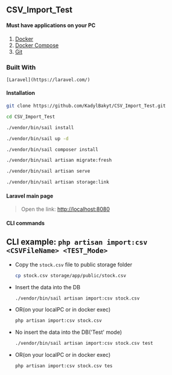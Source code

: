 ## CSV_Import_Test

#### Must have applications on your PC

  1. [Docker](https://www.docker.com/get-started/)
  2. [Docker Compose](https://docs.docker.com/compose/install/)
  3. [Git](https://git-scm.com/downloads)

### Built With

    [Laravel](https://laravel.com/)

#### Installation
  

  ```sh
  git clone https://github.com/KadylBakyt/CSV_Import_Test.git
  ```

  ```sh
  cd CSV_Import_Test
  ```

  ```sh
  ./vendor/bin/sail install
  ```
  
  ```sh
  ./vendor/bin/sail up -d
  ```

  ```sh
  ./vendor/bin/sail composer install
  ```


  ```sh
  ./vendor/bin/sail artisan migrate:fresh
  ```

  ```sh
  ./vendor/bin/sail artisan serve
  ```

  ```sh
  ./vendor/bin/sail artisan storage:link
  ```


#### Laravel main page

> Open the link: [http://localhost:8080](http://localhost:8080)

#### CLI commands
## CLI example: `php artisan import:csv <CSVFileName> <TEST_Mode>` 

* Copy the `stock.csv` file to public storage folder

  ```sh
  cp stock.csv storage/app/public/stock.csv 
  ```

* Insert the data into the DB
  ```sh
  ./vendor/bin/sail artisan import:csv stock.csv
  ```

* OR(on your localPC or in docker exec)
  ```sh
  php artisan import:csv stock.csv
  ```

* No insert the data into the DB('Test' mode)
  ```sh
  ./vendor/bin/sail artisan import:csv stock.csv test 
  ```

* OR(on your localPC or in docker exec)
  ```sh
  php artisan import:csv stock.csv tes
  ```
